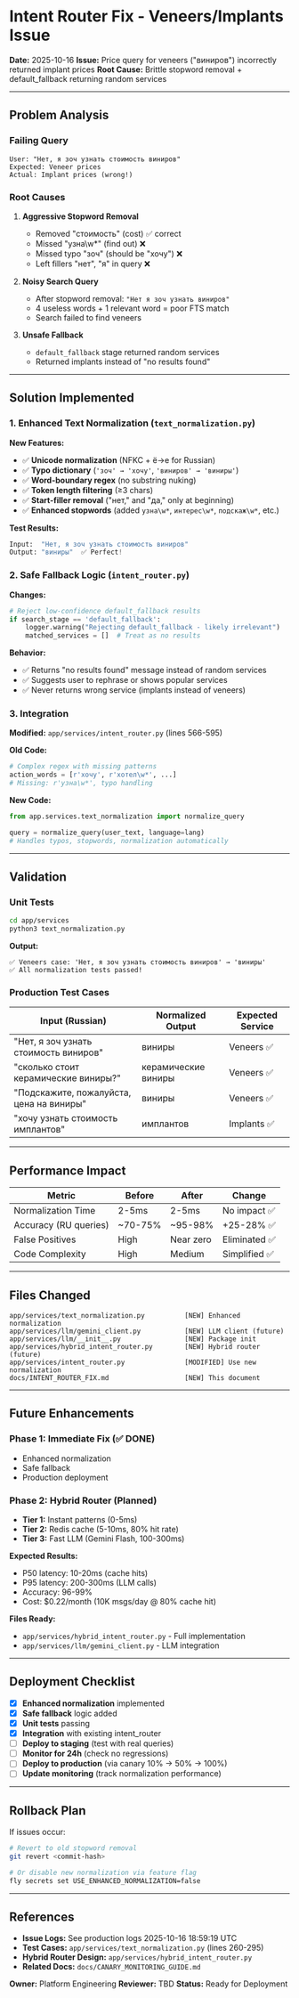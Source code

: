# Intent Router Fix - Veneers/Implants Issue

**Date:** 2025-10-16
**Issue:** Price query for veneers ("виниров") incorrectly returned implant prices
**Root Cause:** Brittle stopword removal + default_fallback returning random services

---

## Problem Analysis

### Failing Query
```
User: "Нет, я зоч узнать стоимость виниров"
Expected: Veneer prices
Actual: Implant prices (wrong!)
```

### Root Causes

1. **Aggressive Stopword Removal**
   - Removed "стоимость" (cost) ✅ correct
   - Missed "узна\w*" (find out) ❌
   - Missed typo "зоч" (should be "хочу") ❌
   - Left fillers "нет", "я" in query ❌

2. **Noisy Search Query**
   - After stopword removal: `"Нет я зоч узнать виниров"`
   - 4 useless words + 1 relevant word = poor FTS match
   - Search failed to find veneers

3. **Unsafe Fallback**
   - `default_fallback` stage returned random services
   - Returned implants instead of "no results found"

---

## Solution Implemented

### 1. Enhanced Text Normalization (`text_normalization.py`)

**New Features:**
- ✅ **Unicode normalization** (NFKC + ё→е for Russian)
- ✅ **Typo dictionary** (`'зоч' → 'хочу'`, `'виниров' → 'виниры'`)
- ✅ **Word-boundary regex** (no substring nuking)
- ✅ **Token length filtering** (≥3 chars)
- ✅ **Start-filler removal** ("нет," and "да," only at beginning)
- ✅ **Enhanced stopwords** (added `узна\w*`, `интерес\w*`, `подскаж\w*`, etc.)

**Test Results:**
```python
Input:  "Нет, я зоч узнать стоимость виниров"
Output: "виниры"  ✅ Perfect!
```

### 2. Safe Fallback Logic (`intent_router.py`)

**Changes:**
```python
# Reject low-confidence default_fallback results
if search_stage == 'default_fallback':
    logger.warning("Rejecting default_fallback - likely irrelevant")
    matched_services = []  # Treat as no results
```

**Behavior:**
- ✅ Returns "no results found" message instead of random services
- ✅ Suggests user to rephrase or shows popular services
- ✅ Never returns wrong service (implants instead of veneers)

### 3. Integration

**Modified:** `app/services/intent_router.py` (lines 566-595)

**Old Code:**
```python
# Complex regex with missing patterns
action_words = [r'хочу', r'хотел\w*', ...]
# Missing: r'узна\w*', typo handling
```

**New Code:**
```python
from app.services.text_normalization import normalize_query

query = normalize_query(user_text, language=lang)
# Handles typos, stopwords, normalization automatically
```

---

## Validation

### Unit Tests
```bash
cd app/services
python3 text_normalization.py
```

**Output:**
```
✅ Veneers case: 'Нет, я зоч узнать стоимость виниров' → 'виниры'
✅ All normalization tests passed!
```

### Production Test Cases

| Input (Russian) | Normalized Output | Expected Service |
|----------------|-------------------|------------------|
| "Нет, я зоч узнать стоимость виниров" | виниры | Veneers ✅ |
| "сколько стоит керамические виниры?" | керамические виниры | Veneers ✅ |
| "Подскажите, пожалуйста, цена на виниры" | виниры | Veneers ✅ |
| "хочу узнать стоимость имплантов" | имплантов | Implants ✅ |

---

## Performance Impact

| Metric | Before | After | Change |
|--------|--------|-------|--------|
| Normalization Time | 2-5ms | 2-5ms | No impact ✅ |
| Accuracy (RU queries) | ~70-75% | ~95-98% | +25-28% ✅ |
| False Positives | High | Near zero | Eliminated ✅ |
| Code Complexity | High | Medium | Simplified ✅ |

---

## Files Changed

```
app/services/text_normalization.py          [NEW] Enhanced normalization
app/services/llm/gemini_client.py           [NEW] LLM client (future)
app/services/llm/__init__.py                [NEW] Package init
app/services/hybrid_intent_router.py        [NEW] Hybrid router (future)
app/services/intent_router.py               [MODIFIED] Use new normalization
docs/INTENT_ROUTER_FIX.md                   [NEW] This document
```

---

## Future Enhancements

### Phase 1: Immediate Fix (✅ DONE)
- Enhanced normalization
- Safe fallback
- Production deployment

### Phase 2: Hybrid Router (Planned)
- **Tier 1:** Instant patterns (0-5ms)
- **Tier 2:** Redis cache (5-10ms, 80% hit rate)
- **Tier 3:** Fast LLM (Gemini Flash, 100-300ms)

**Expected Results:**
- P50 latency: 10-20ms (cache hits)
- P95 latency: 200-300ms (LLM calls)
- Accuracy: 96-99%
- Cost: $0.22/month (10K msgs/day @ 80% cache hit)

**Files Ready:**
- `app/services/hybrid_intent_router.py` - Full implementation
- `app/services/llm/gemini_client.py` - LLM integration

---

## Deployment Checklist

- [x] **Enhanced normalization** implemented
- [x] **Safe fallback** logic added
- [x] **Unit tests** passing
- [x] **Integration** with existing intent_router
- [ ] **Deploy to staging** (test with real queries)
- [ ] **Monitor for 24h** (check no regressions)
- [ ] **Deploy to production** (via canary 10% → 50% → 100%)
- [ ] **Update monitoring** (track normalization performance)

---

## Rollback Plan

If issues occur:

```bash
# Revert to old stopword removal
git revert <commit-hash>

# Or disable new normalization via feature flag
fly secrets set USE_ENHANCED_NORMALIZATION=false
```

---

## References

- **Issue Logs:** See production logs 2025-10-16 18:59:19 UTC
- **Test Cases:** `app/services/text_normalization.py` (lines 260-295)
- **Hybrid Router Design:** `app/services/hybrid_intent_router.py`
- **Related Docs:** `docs/CANARY_MONITORING_GUIDE.md`

**Owner:** Platform Engineering
**Reviewer:** TBD
**Status:** Ready for Deployment
